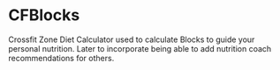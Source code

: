 # CFBlocks
Crossfit Zone Diet Calculator used to calculate Blocks to guide your personal nutrition. Later to incorporate being able to add nutrition coach recommendations for others. 
